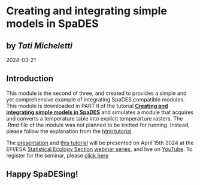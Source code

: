 # Creating and integrating simple models in SpaDES
## by *Tati Micheletti*    
2024-03-21

## Introduction 

This module is the second of three, and created to provides a simple and yet comprehensive example of integrating SpaDES 
compatible modules. This module is downloaded in PART II of the tutorial [**Creating and integrating simple models in SpaDES**]() and simulates a module that acquires and converts a temperature table into explicit temperarture rasters. The .Rmd file 
of the module was not planned to be knitted for running. Instead, please follow the explanation from the [html tutorial](https://html-preview.github.io/?url=https://github.com/tati-micheletti/EFI_webinar/blob/main/HandsOn.html).

The [presentation](https://github.com/tati-micheletti/EFI_webinar/blob/main/Micheletti_SpaDES.pptx) and [this tutorial](https://html-preview.github.io/?url=https://github.com/tati-micheletti/EFI_webinar/blob/main/HandsOn.html) will be presented on April 15th 2024 at the EFI/ESA [Statistical Ecology Section webinar series](https://ecoforecast.org/workshops/statistical-methods-seminar-series/#details), 
and live on [YouTube](https://www.youtube.com/watch?v=sjE6j9Mw_K8). To register for the seminar, please [click here](https://notredame.zoom.us/webinar/register/WN_7HIO_OJERCWpVbLEK_q5QA)

## Happy SpaDESing!





